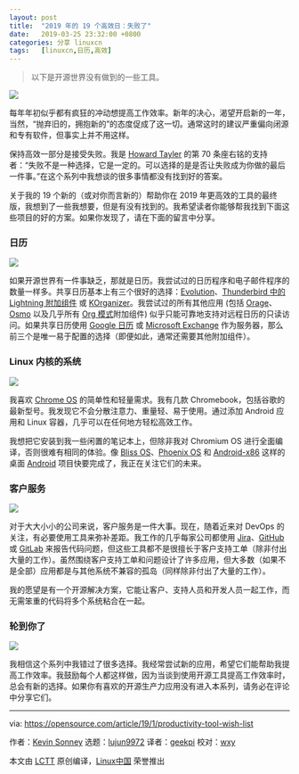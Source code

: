 ```yaml
---
layout: post
title:	"2019 年的 19 个高效日：失败了"
date:	2019-03-25 23:32:00 +0800 
categories:	分享 linuxcn 
tags:	[linuxcn,日历,高效]
---
```




> 
> 以下是开源世界没有做到的一些工具。
> 
> 
> 


![](/Asserts/Images//attachment/album/201903/25/233434y2twu27vu37ajhyb.png)


每年年初似乎都有疯狂的冲动想提高工作效率。新年的决心，渴望开启新的一年，当然，“抛弃旧的，拥抱新的”的态度促成了这一切。通常这时的建议严重偏向闭源和专有软件，但事实上并不用这样。


保持高效一部分是接受失败。我是 [Howard Tayler](https://www.schlockmercenary.com/) 的第 70 条座右铭的支持者：“失败不是一种选择，它是一定的。可以选择的是是否让失败成为你做的最后一件事。”在这个系列中我想谈的很多事情都没有找到好的答案。


关于我的 19 个新的（或对你而言新的）帮助你在 2019 年更高效的工具的最终版，我想到了一些我想要，但是有没有找到的。我希望读者你能够帮我找到下面这些项目的好的方案。如果你发现了，请在下面的留言中分享。


### 日历


![](/Asserts/Images//attachment/album/201903/25/233314uzgjo8ustdo5lboo.png)


如果开源世界有一件事缺乏，那就是日历。我尝试过的日历程序和电子邮件程序的数量一样多。共享日历基本上有三个很好的选择：[Evolution](https://wiki.gnome.org/Apps/Evolution)、[Thunderbird 中的 Lightning 附加组件](https://www.thunderbird.net/en-US/calendar/) 或 [KOrganizer](https://userbase.kde.org/KOrganizer)。我尝试过的所有其他应用 (包括 [Orage](https://github.com/xfce-mirror/orage)、[Osmo](http://clayo.org/osmo/) 以及几乎所有 [Org 模式](https://orgmode.org/)附加组件) 似乎只能可靠地支持对远程日历的只读访问。如果共享日历使用 [Google 日历](https://calendar.google.com) 或 [Microsoft Exchange](https://products.office.com/) 作为服务器，那么前三个是唯一易于配置的选择（即便如此，通常还需要其他附加组件）。


### Linux 内核的系统


![](/Asserts/Images//attachment/album/201903/25/233320sb5dot06tiifo06s.png)


我喜欢 [Chrome OS](https://en.wikipedia.org/wiki/Chrome_OS) 的简单性和轻量需求。我有几款 Chromebook，包括谷歌的最新型号。我发现它不会分散注意力、重量轻、易于使用。通过添加 Android 应用和 Linux 容器，几乎可以在任何地方轻松高效工作。


我想把它安装到我一些闲置的笔记本上，但除非我对 Chromium OS 进行全面编译，否则很难有相同的体验。像 [Bliss OS](https://blissroms.com/)、[Phoenix OS](http://www.phoenixos.com/) 和 [Android-x86](http://www.android-x86.org/) 这样的桌面 [Android](https://www.android.com/) 项目快要完成了，我正在关注它们的未来。


### 客户服务


![](/Asserts/Images//attachment/album/201903/25/233329xsqh2m33u91o9qoj.png)


对于大大小小的公司来说，客户服务是一件大事。现在，随着近来对 DevOps 的关注，有必要使用工具来弥补差距。我工作的几乎每家公司都使用 [Jira](https://www.atlassian.com/software/jira)、[GitHub](https://github.com) 或 [GitLab](https://about.gitlab.com/) 来报告代码问题，但这些工具都不是很擅长于客户支持工单（除非付出大量的工作）。虽然围绕客户支持工单和问题设计了许多应用，但大多数（如果不是全部）应用都是与其他系统不兼容的孤岛（同样除非付出了大量的工作）。


我的愿望是有一个开源解决方案，它能让客户、支持人员和开发人员一起工作，而无需笨重的代码将多个系统粘合在一起。


### 轮到你了


![](/Asserts/Images//attachment/album/201903/25/233339j6fgtxw98jgt1616.png)


我相信这个系列中我错过了很多选择。我经常尝试新的应用，希望它们能帮助我提高工作效率。我鼓励每个人都这样做，因为当谈到使用开源工具提高工作效率时，总会有新的选择。如果你有喜欢的开源生产力应用没有进入本系列，请务必在评论中分享它们。




---


via: <https://opensource.com/article/19/1/productivity-tool-wish-list>


作者：[Kevin Sonney](https://opensource.com/users/ksonney "Kevin Sonney") 选题：[lujun9972](https://github.com/lujun9972) 译者：[geekpi](https://github.com/geekpi) 校对：[wxy](https://github.com/wxy)


本文由 [LCTT](https://github.com/LCTT/TranslateProject) 原创编译，[Linux中国](https://linux.cn/) 荣誉推出
